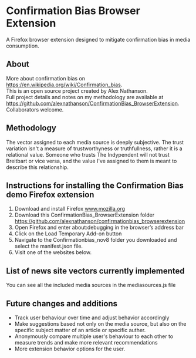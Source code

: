 # Confirmation Bias Browser Extension
A Firefox browser extension designed to mitigate confirmation bias in media consumption.

## About
More about confirmation bias on https://en.wikipedia.org/wiki/Confirmation_bias. <br>
This is an open source project created by Alex Nathanson. <br> 
Full project details and notes on my methodology are available at https://github.com/alexnathanson/ConfirmationBias_BrowserExtension. <br>
Collaborators welcome. 

## Methodology
The vector assigned to each media source is deeply subjective. The trust variation isn't a measure of trustworthyness or truthfullness, rather it is a relational value. Someone who trusts The Indypendent will not trust Breitbart or vice versa, and the value I've assigned to them is meant to describe this relationship.

## Instructions for installing the Confirmation Bias demo Firefox extension
1) Download and install Firefox www.mozilla.org
2) Download this ConfirmationBias_BrowserExtension folder https://github.com/alexnathanson/confirmationbias_browserextension
3) Open Firefox and enter about:debugging in the browser’s address bar
4) Click on the Load Temporary Add-on button
5) Navigate to the Confirmationbias_nov8 folder you downloaded and select the manifest.json file.
6) Visit one of the websites below.

## List of news site vectors currently implemented <br>
You can see all the included media sources in the mediasources.js file
  
## Future changes and additions
* Track user behaviour over time and adjust behavior accordingly
* Make suggestions based not only on the media source, but also on the specific subject matter of an article or specific auther. 
* Anonymously compare multiple user's behaviour to each other to measure trends and make more relevant recommendations
* More extension behavior options for the user.
